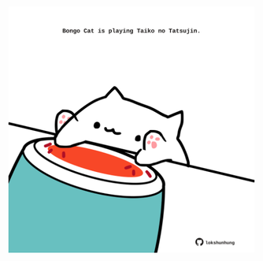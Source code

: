 <!-- built at 19/03/2025, 03:09:56 UTC -->
<p align="center">
  <img width="500" height="500" src="./ReadmeImage.svg">
</p>
